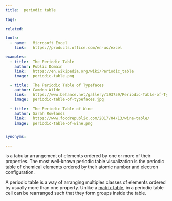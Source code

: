 ```yaml
---
title:  periodic table
  
tags:

related:

tools:
  - name:   Microsoft Excel
    link:   https://products.office.com/en-us/excel

examples:
  - title:  The Periodic Table
    author: Public Domain
    link:   https://en.wikipedia.org/wiki/Periodic_table
    image:  periodic-table.png

  - title:  The Periodic Table of Typefaces
    author: Camdon Wilde
    link:   https://www.behance.net/gallery/193759/Periodic-Table-of-Typefaces
    image:  periodic-table-of-typefaces.jpg

  - title:  The Periodic Table of Wine
    author: Sarah Rowlands
    link:   https://www.foodrepublic.com/2017/04/13/wine-table/
    image:  periodic-table-of-wine.png


synonyms: 

---
```

is a tabular arrangement of elements ordered by one or more of their properties. The most well-known periodic table visualization is the periodic table of chemical elements ordered by their atomic number and electron configuration.

<!--more-->
A periodic table is a way of arranging multiples classes of elements ordered by usually more than one property. Unlike a [matrix table](/matrix-table), in a periodic table cell can be rearranged such that they form groups inside the table.


